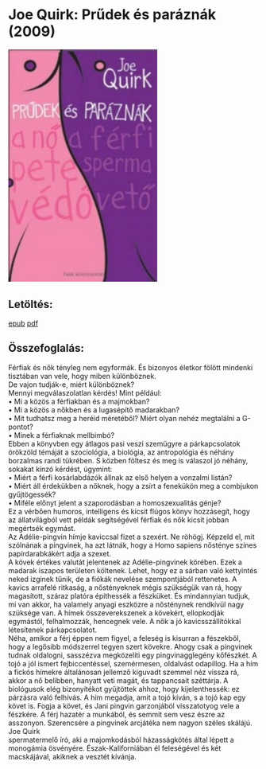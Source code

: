 # <a name="id_1524">Joe Quirk: Prűdek és paráznák (2009)</a>
<img src="https://github.com/BercziSandor/calibre_lib/raw/main/Joe%20Quirk/Prudek%20es%20paraznak%20%281524%29/cover.jpg" alt="cover" width="300"/>

## Letöltés:
[epub](https://github.com/BercziSandor/calibre_lib/raw/main/Joe%20Quirk/Prudek%20es%20paraznak%20%281524%29/Prudek%20es%20paraznak%20-%20Joe%20Quirk.epub) 
 [pdf](https://github.com/BercziSandor/calibre_lib/raw/main/Joe%20Quirk/Prudek%20es%20paraznak%20%281524%29/Prudek%20es%20paraznak%20-%20Joe%20Quirk.pdf)

## Összefoglalás:
<div>
<p>Férfiak ​és nők tényleg nem egyformák. És bizonyos életkor fölött mindenki tisztában van vele, hogy miben különböznek. <br>De vajon tudják-e, miért különböznek? <br>Mennyi megválaszolatlan kérdés! Mint például: <br>• Mi a közös a férfiakban és a majmokban? <br>• Mi a közös a nőkben és a lugasépítő madarakban? <br>• Mit tudhatsz meg a heréid méretéből? Miért olyan nehéz megtalálni a G-pontot? <br>• Minek a férfiaknak mellbimbó?<br>Ebben a könyvben egy átlagos pasi veszi szemügyre a párkapcsolatok örökzöld témáját a szociológia, a biológia, az antropológia és néhány borzalmas randi tükrében. S közben föltesz és meg is válaszol jó néhány, sokakat kínzó kérdést, úgymint: <br>• Miért a férfi kosárlabdázók állnak az első helyen a vonzalmi listán? <br>• Miért áll érdekükben a nőknek, hogy a zsírt a fenekükön meg a combjukon gyűjtögessék? <br>• Miféle előnyt jelent a szaporodásban a homoszexualitás génje? <br>Ez a vérbően humoros, intelligens és kicsit flúgos könyv hozzásegít, hogy az állatvilágból vett példák segítségével férfiak és nők kicsit jobban megértsék egymást.<br>Az Adélie-pingvin hímje kaviccsal fizet a szexért. Ne röhögj. Képzeld el, mit szólnának a pingvinek, ha azt látnák, hogy a Homo sapiens nősténye színes papírdarabkákért adja a szexet.<br>A kövek értékes valutát jelentenek az Adélie-pingvinek körében. Ezek a madarak iszapos területen költenek. Lehet, hogy ez a sárban való kettyintés neked izginek tűnik, de a fiókák nevelése szempontjából rettenetes. A kavics arrafelé ritkaság, a nőstényeknek mégis szükségük van rá, hogy magasított, száraz platóra építhessék a fészküket. És mindannyian tudjuk, mi van akkor, ha valamely anyagi eszközre a nősténynek rendkívül nagy szüksége van. A hímek összeverekszenek a kövekért, ellopkodják egymástól, felhalmozzák, hencegnek vele. A nők a jó kavicsszállítókkal létesítenek párkapcsolatot.<br>Néha, amikor a férj éppen nem figyel, a feleség is kisurran a fészekből, hogy a legősibb módszerrel tegyen szert kövekre. Ahogy csak a pingvinek tudnak oldalogni, sasszézva megközelíti egy pingvinagglegény kőfészkét. A tojó a jól ismert fejbiccentéssel, szemérmesen, oldalvást odapillog. Ha a hím a fickós hímekre általánosan jellemző kiguvadt szemmel néz vissza rá, akkor a nő belibben, hanyatt veti magát, és tappancsait széttárja. A biológusok elég bizonyítékot gyűjtöttek ahhoz, hogy kijelenthessék: ez párzásra való felhívás. A hím megadja, amit a tojó kíván, s a tojó kap egy követ is. Fogja a követ, és Jani pingvin garzonjából visszatotyog vele a fészkére. A férj hazatér a munkából, és semmit sem vesz észre az asszonyon. Szerencsére a pingvinek arcjátéka nem nagyon széles skálájú.<br>Joe Quirk<br>spermatermelő író, aki a majomkodásból házasságkötés által lépett a monogámia ösvényére. Észak-Kaliforniában él feleségével és két macskájával, akiknek a vesztét kívánja.</p></div>


